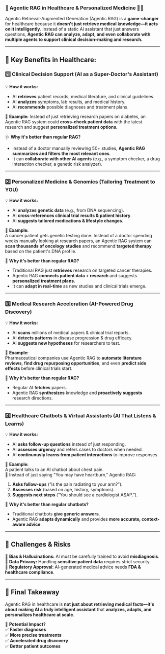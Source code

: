 ### 🏥 Agentic RAG in Healthcare & Personalized Medicine 💊🤖

Agentic Retrieval-Augmented Generation (Agentic RAG) is a **game-changer** for healthcare because it **doesn't just retrieve medical knowledge—it acts on it intelligently**. Instead of a static AI assistant that just answers questions, **Agentic RAG can analyze, adapt, and even collaborate with multiple agents to support clinical decision-making and research.** 

---

## 🔑 Key Benefits in Healthcare:

### 1️⃣ **Clinical Decision Support (AI as a Super-Doctor's Assistant)**
💡 **How it works:**  
- AI **retrieves** patient records, medical literature, and clinical guidelines.  
- AI **analyzes** symptoms, lab results, and medical history.  
- AI **recommends** possible diagnoses and treatment plans.  

🔹 **Example:** Instead of just retrieving research papers on diabetes, an Agentic RAG system could **cross-check patient data** with the latest research and suggest **personalized treatment options**.   

🩺 **Why it's better than regular RAG?**  
- Instead of a doctor manually reviewing 50+ studies, **Agentic RAG summarizes and filters the most relevant ones**.  
- It can **collaborate with other AI agents** (e.g., a symptom checker, a drug interaction checker, a genetic risk analyzer).  

---

### 2️⃣ **Personalized Medicine & Genomics (Tailoring Treatment to YOU)**
💡 **How it works:**  
- AI **analyzes genetic data** (e.g., from DNA sequencing).  
- AI **cross-references clinical trial results & patient history**.  
- AI **suggests tailored medications & lifestyle changes**.  

🔹 **Example:**  
A cancer patient gets genetic testing done. Instead of a doctor spending weeks manually looking at research papers, an Agentic RAG system can **scan thousands of oncology studies** and recommend **targeted therapy** based on the patient's DNA profile.  

🧬 **Why it's better than regular RAG?**  
- Traditional RAG just **retrieves** research on targeted cancer therapies.  
- Agentic RAG **connects patient data + research** and suggests **personalized treatment plans**.  
- It can **adapt in real-time** as new studies and clinical trials emerge.  

---

### 3️⃣ **Medical Research Acceleration (AI-Powered Drug Discovery)**
💡 **How it works:**  
- AI **scans** millions of medical papers & clinical trial reports.  
- AI **detects patterns** in disease progression & drug efficacy.  
- AI **suggests new hypotheses** for researchers to test.  

🔹 **Example:**  
Pharmaceutical companies use Agentic RAG to **automate literature reviews**, **find drug repurposing opportunities**, and even **predict side effects** before clinical trials start.  

🧪 **Why it's better than regular RAG?**  
- Regular AI **fetches** papers.  
- Agentic RAG **synthesizes** knowledge and **proactively suggests** research directions.  

---

### 4️⃣ **Healthcare Chatbots & Virtual Assistants (AI That Listens & Learns)**
💡 **How it works:**  
- AI **asks follow-up questions** instead of just responding.  
- AI **assesses urgency** and refers cases to doctors when needed.  
- AI **continuously learns from patient interactions** to improve responses.  

🔹 **Example:**  
A patient talks to an AI chatbot about chest pain.  
🚨 Instead of just saying "You may have heartburn," Agentic RAG:  
1. **Asks follow-ups** (“Is the pain radiating to your arm?”).  
2. **Assesses risk** (based on age, history, symptoms).  
3. **Suggests next steps** (“You should see a cardiologist ASAP.”).  

🤖 **Why it's better than regular chatbots?**  
- Traditional chatbots **give generic answers**.  
- Agentic RAG **adapts dynamically** and provides **more accurate, context-aware advice**.  

---

## 🚧 **Challenges & Risks**
🛑 **Bias & Hallucinations:** AI must be carefully trained to avoid **misdiagnosis**.  
🛑 **Data Privacy:** Handling **sensitive patient data** requires strict security.  
🛑 **Regulatory Approval:** AI-generated medical advice needs **FDA & healthcare compliance**.  

---

## 🌟 **Final Takeaway**
Agentic RAG in healthcare is **not just about retrieving medical facts—it's about making AI a truly intelligent assistant** that **analyzes, adapts, and personalizes healthcare at scale**.  

🚀 **Potential Impact?**  
✅ **Faster diagnoses**  
✅ **More precise treatments**  
✅ **Accelerated drug discovery**  
✅ **Better patient outcomes**  

<br>
